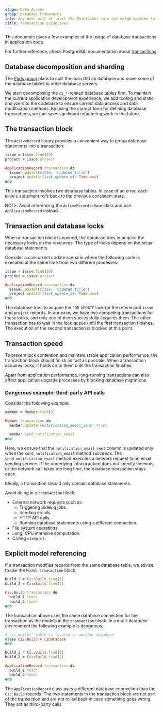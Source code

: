 ```yaml
---
stage: Data Access
group: Database Frameworks
info: Any user with at least the Maintainer role can merge updates to this content. For details, see https://docs.gitlab.com/ee/development/development_processes.html#development-guidelines-review.
title: Transaction guidelines
---
```


This document gives a few examples of the usage of database transactions in application code.

For further reference, check PostgreSQL documentation about [transactions](https://www.postgresql.org/docs/current/tutorial-transactions.html).

## Database decomposition and sharding

The [Pods group](https://handbook.gitlab.com/handbook/engineering/infrastructure/core-platform/data_stores/tenant-scale/) plans
to split the main GitLab database and move some of the database tables to other database servers.

We start decomposing the `ci_*`-related database tables first. To maintain the current application
development experience, we add tooling and static analyzers to the codebase to ensure correct
data access and data modification methods. By using the correct form for defining database transactions,
we can save significant refactoring work in the future.

## The transaction block

The `ActiveRecord` library provides a convenient way to group database statements into a transaction:

```ruby
issue = Issue.find(10)
project = issue.project

ApplicationRecord.transaction do
  issue.update!(title: 'updated title')
  project.update!(last_update_at: Time.now)
end
```

This transaction involves two database tables. In case of an error, each `UPDATE`
statement rolls back to the previous consistent state.

NOTE:
Avoid referencing the `ActiveRecord::Base` class and use `ApplicationRecord` instead.

## Transaction and database locks

When a transaction block is opened, the database tries to acquire the necessary
locks on the resources. The type of locks depend on the actual database statements.

Consider a concurrent update scenario where the following code is executed at the
same time from two different processes:

```ruby
issue = Issue.find(10)
project = issue.project

ApplicationRecord.transaction do
  issue.update!(title: 'updated title')
  project.update!(last_update_at: Time.now)
end
```

The database tries to acquire the `FOR UPDATE` lock for the referenced `issue` and
`project` records. In our case, we have two competing transactions for these locks,
and only one of them successfully acquires them. The other transaction has
to wait in the lock queue until the first transaction finishes. The execution of the
second transaction is blocked at this point.

## Transaction speed

To prevent lock contention and maintain stable application performance, the transaction
block should finish as fast as possible. When a transaction acquires locks, it holds
on to them until the transaction finishes.

Apart from application performance, long-running transactions can also affect application
upgrade processes by blocking database migrations.

### Dangerous example: third-party API calls

Consider the following example:

```ruby
member = Member.find(5)

Member.transaction do
  member.update!(notification_email_sent: true)

  member.send_notification_email
end
```

Here, we ensure that the `notification_email_sent` column is updated only when the
`send_notification_email` method succeeds. The `send_notification_email` method
executes a network request to an email sending service. If the underlying infrastructure
does not specify timeouts or the network call takes too long time, the database transaction
stays open.

Ideally, a transaction should only contain database statements.

Avoid doing in a `transaction` block:

- External network requests such as:
  - Triggering Sidekiq jobs.
  - Sending emails.
  - HTTP API calls.
  - Running database statements using a different connection.
- File system operations.
- Long, CPU intensive computation.
- Calling `sleep(n)`.

## Explicit model referencing

If a transaction modifies records from the same database table, we advise to use the
`Model.transaction` block:

```ruby
build_1 = Ci::Build.find(1)
build_2 = Ci::Build.find(2)

Ci::Build.transaction do
  build_1.touch
  build_2.touch
end
```

The transaction above uses the same database connection for the transaction as the models
in the `transaction` block. In a multi-database environment the following example is dangerous:

```ruby
# `ci_builds` table is located on another database
class Ci::Build < CiDatabase
end

build_1 = Ci::Build.find(1)
build_2 = Ci::Build.find(2)

ApplicationRecord.transaction do
  build_1.touch
  build_2.touch
end
```

The `ApplicationRecord` class uses a different database connection than the `Ci::Build` records.
The two statements in the transaction block are not part of the transaction and are not
rolled back in case something goes wrong. They act as third-party calls.
